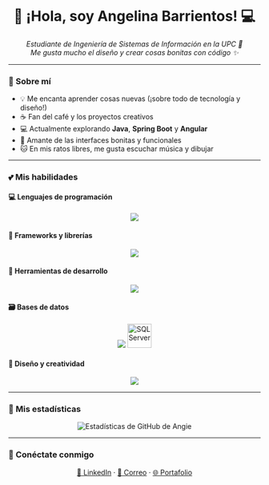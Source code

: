 <h1 align="center">🌸 ¡Hola, soy Angelina Barrientos! 💻</h1>

<p align="center">
  <em>Estudiante de Ingeniería de Sistemas de Información en la UPC 🌼<br>
  Me gusta mucho el diseño y crear cosas bonitas con código ✨</em>
</p>

---

### 🧁 Sobre mí
- 💡 Me encanta aprender cosas nuevas (¡sobre todo de tecnología y diseño!)
- ☕ Fan del café y los proyectos creativos  
- 💻 Actualmente explorando **Java**, **Spring Boot** y **Angular** 
- 🎨 Amante de las interfaces bonitas y funcionales  
- 🐱 En mis ratos libres, me gusta escuchar música y dibujar  

---

### 💕 Mis habilidades

#### 💻 Lenguajes de programación
<p align="center">
  <img src="https://skillicons.dev/icons?i=java,python,javascript,cs,html,css" />
</p>

#### 🍃 Frameworks y librerías
<p align="center">
  <img src="https://skillicons.dev/icons?i=spring,flutter" />
</p>

#### 💼 Herramientas de desarrollo
<p align="center">
  <img src="https://skillicons.dev/icons?i=git,vscode,idea,postman" />
</p>

#### 🗃️ Bases de datos
<p align="center">
  <img src="https://skillicons.dev/icons?i=postgresql,firebase" />
  <img src="https://cdn.jsdelivr.net/gh/devicons/devicon/icons/microsoftsqlserver/microsoftsqlserver-plain.svg" width="48" height="48" alt="SQL Server" />
</p>

#### 🎨 Diseño y creatividad
<p align="center">
  <img src="https://skillicons.dev/icons?i=figma,canva" />
</p>

---

### 🌷 Mis estadísticas
<p align="center">
  <img src="https://github-readme-stats.vercel.app/api?username=AngieB26&show_icons=true&theme=rose_pine" alt="Estadísticas de GitHub de Angie" />
</p>

---

### 🌼 Conéctate conmigo
<p align="center">
  <a href="https://www.linkedin.com/in/tu-perfil" target="_blank">💼 LinkedIn</a> · 
  <a href="mailto:angelina.barrientos.01@gmail.com">📧 Correo</a> · 
  <a href="https://angieb26.github.io/">🌐 Portafolio</a>
</p>
